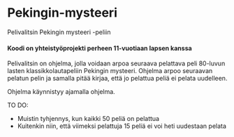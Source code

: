 # Pekingin-mysteeri
Pelivalitsin Pekingin mysteeri -peliin

#### Koodi on yhteistyöprojekti perheen 11-vuotiaan lapsen kanssa

Pelivalitsin on ohjelma, jolla voidaan arpoa seuraava pelattava peli 80-luvun lasten klassikkolautapeliin Pekingin mysteeri. Ohjelma arpoo seuraavan pelatun pelin ja samalla pitää kirjaa, että jo pelattua peliä ei pelata uudelleen.

Ohjelma käynnistyy ajamalla ohjelma.

TO DO:
- Muistin tyhjennys, kun kaikki 50 peliä on pelattua
- Kuitenkin niin, että viimeksi pelattuja 15 peliä ei voi heti uudestaan pelata
